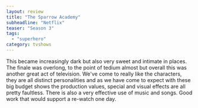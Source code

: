 ```yaml
---
layout: review
title: "The Sparrow Academy"
subheadline: "Netflix"
teaser: "Season 3"
tags:
  - "superhero"
category: tvshows
---
```

This became increasingly dark but also very sweet and intimate in places. The finale
was overlong, to the point of tedium almost but overall this was another great
act of television. We've come to really like the characters, they are all distinct
personalities and as we have come to expect with these big budget shows the 
production values, special and visual effects are all pretty faultless. There
is also a very effective use of music and songs. Good work that would support
a re-watch one day.


